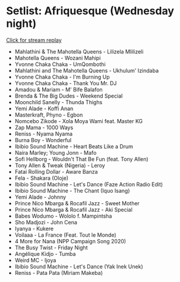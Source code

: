 # Setlist: Afriquesque (Wednesday night)

[Click for stream replay](https://www.reddit.com/rpan/r/RedditSets/t5ghra)

 * Mahlathini & The Mahotella Queens - Lilizela Mlilizeli
 * Mahotella Queens - Wozani Mahipi
 * Yvonne Chaka Chaka - UmQombothi
 * Mahlathini and The Mahotella Queens - Ukhulum' Izindaba
 * Yvonne Chaka Chaka - I'm Burning Up
 * Yvonne Chaka Chaka - Thank You Mr. DJ
 * Amadou & Mariam - M' Bife Balafon
 * Brenda & The Big Dudes - Weekend Special
 * Moonchild Sanelly - Thunda Thighs
 * Yemi Alade - Koffi Anan
 * Masterkraft, Phyno - Egbon
 * Nomcebo Zikode - Xola Moya Wami feat. Master KG
 * Zap Mama - 1000 Ways
 * Reniss - Nyama Nyama
 * Burna Boy - Wonderful
 * Ibibio Sound Machine - Heart Beats Like a Drum
 * Naira Marley; Young Jonn - Mafo
 * Sofi Hellborg - Wouldn't That Be Fun (feat. Tony Allen)
 * Tony Allen & Tweak (Nigeria) - Leroy
 * Fatai Rolling Dollar - Aware Banza
 * Fela - Shakara (Oloje)
 * Ibibio Sound Machine - Let's Dance (Faze Action Radio Edit)
 * Ibibio Sound Machine - The Chant (Iquo Isang)
 * Yemi Alade - Johnny
 * Prince Nico Mbarga & Rocafil Jazz - Sweet Mother
 * Prince Nico Mbarga & Rocafil Jazz - Aki Special
 * Babes Wodumo - Wololo f. Mampintsha
 * Sho Madjozi - John Cena
 * Iyanya - Kukere
 * Voilaaa - La France (Feat. Tout le Monde)
 * 4 More for Nana (NPP Campaign Song 2020)
 * The Busy Twist - Friday Night
 * Angélique Kidjo - Tumba
 * Weird MC - Ijoya
 * Ibibio Sound Machine - Let's Dance (Yak Inek Unek)
 * Reniss - Pata Pata (Miriam Makeba)

